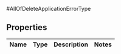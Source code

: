 #AllOfDeleteApplicationErrorType

## Properties
Name | Type | Description | Notes
------------ | ------------- | ------------- | -------------

